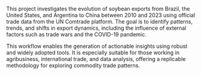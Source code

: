 This project investigates the evolution of soybean exports from Brazil, the United States, and Argentina to China between 2010 and 2023 using official trade data from the UN Comtrade platform. The goal is to identify patterns, trends, and shifts in export dynamics, including the influence of external factors such as trade wars and the COVID-19 pandemic.

This workflow enables the generation of actionable insights using robust and widely adopted tools. It is especially suitable for those working in agribusiness, international trade, and data analysis, offering a replicable methodology for exploring commodity trade patterns.

